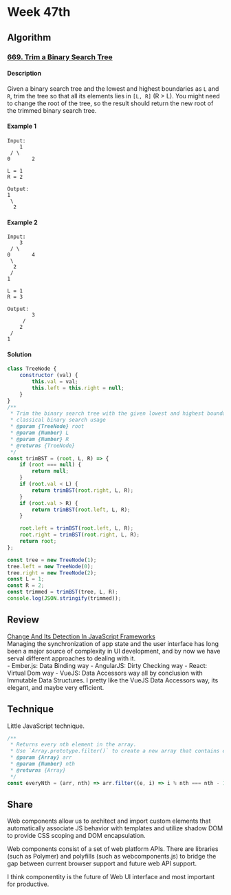 # Week 47th
## Algorithm
### [669. Trim a Binary Search Tree](https://leetcode.com/problems/trim-a-binary-search-tree/description/)

#### Description
Given a binary search tree and the lowest and highest boundaries as `L` and `R`, trim the tree so that all its elements lies in `[L, R]` (R > L). You might need to change the root of the tree, so the result should return the new root of the trimmed binary search tree.

#### Example 1
```
Input:
	1
 / \
0		2

L = 1
R = 2

Output:
1
 \
  2
```

#### Example 2
```
Input:
	3
 / \
0		4
 \
  2
 /
1

L = 1
R = 3

Output:
		3
	 /
	2
 /
1
```

#### Solution
```javascript
class TreeNode {
	constructor (val) {
		this.val = val;
		this.left = this.right = null;
	}
}
/**
 * Trim the binary search tree with the given lowest and highest boundariesas `L` and `R`.
 * classical binary search usage
 * @param {TreeNode} root
 * @param {Number} L
 * @param {Number} R
 * @returns {TreeNode}
 */
const trimBST = (root, L, R) => {
	if (root === null) {
		return null;
	}
	if (root.val < L) {
		return trimBST(root.right, L, R);
	}
	if (root.val > R) {
		return trimBST(root.left, L, R);
	}

	root.left = trimBST(root.left, L, R);
	root.right = trimBST(root.right, L, R);
	return root;
};

const tree = new TreeNode(1);
tree.left = new TreeNode(0);
tree.right = new TreeNode(2);
const L = 1;
const R = 2;
const trimmed = trimBST(tree, L, R);
console.log(JSON.stringify(trimmed));
```


## Review
[Change And Its Detection In JavaScript Frameworks](https://teropa.info/blog/2015/03/02/change-and-its-detection-in-javascript-frameworks.html)  
Managing the synchronization of app state and the user interface has long been a major source of complexity in UI development, and by now we have serval different approaches to dealing with it.  
	- Ember.js: Data Binding way
	- AngularJS: Dirty Checking way
	- React: Virtual Dom way
	- VueJS: Data Accessors way
all by conclusion with Immutable Data Structures.
I pretty like the VueJS Data Accessors way, its elegant, and maybe very efficient.


## Technique
Little JavaScript technique.  
```javascript
/**
 * Returns every nth element in the array.
 * Use `Array.prototype.filter()` to create a new array that contains every nth element of a given array.
 * @param {Array} arr
 * @param {Number} nth
 * @returns {Array}
 */
const everyNth = (arr, nth) => arr.filter((e, i) => i % nth === nth - 1);
```

## Share
Web components allow us to architect and import custom elements that automatically associate JS behavior with templates and utilize shadow DOM to provide CSS scoping and DOM encapsulation.

Web components consist of a set of web platform APIs. There are libraries (such as Polymer) and polyfills (such as webcomponents.js) to bridge the gap between current browser support and future web API support.

I think componentity is the future of Web UI interface and most important for productive.
